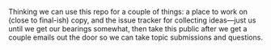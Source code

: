Thinking we can use this repo for a couple of things: a place to work on (close to final-ish) copy, and the issue tracker for collecting ideas—just us until we get our bearings somewhat, then take this public after we get a couple emails out the door so we can take topic submissions and questions.
